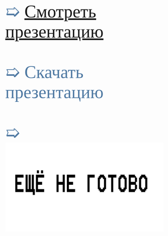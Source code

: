 <html>
<head>
<link href='https://fonts.googleapis.com/css?family=Comfortaa' rel='stylesheet'>
<link href='https://fonts.googleapis.com/css?family=Montserrat' rel='stylesheet'>
<link href='https://fonts.googleapis.com/css?family=Cormorant' rel='stylesheet'>
<link href='https://fonts.googleapis.com/css?family=Nunito' rel='stylesheet'>

</head>




<span style="font-family: 'Montserrat'; font-size: 4em; color: #507AA3;">
➯ <a href="./R">Cмотреть презентацию</a> <br/>
 <br/>
➯ Скачать презентацию <br/>
 <br/>
➯ <a href="https://www.flaticon.com/free-animated-icon/critical-thinking_15577805"><img src="./не готово.png"></a>
</span> 


</html> 
 


























